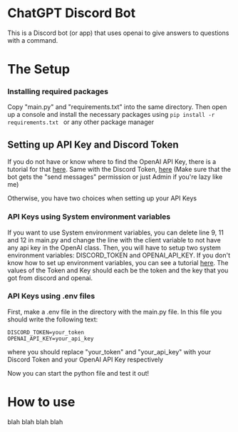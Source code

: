 # ChatGPT Discord Bot
This is a Discord bot (or app) that uses openai to give answers to questions with a command.

# The Setup
### Installing required packages
Copy "main.py" and "requirements.txt" into the same directory. Then open up a console and install the necessary packages using 
```pip install -r requirements.txt ```
or any other package manager

## Setting up API Key and Discord Token

If you do not have or know where to find the OpenAI API Key, there is a tutorial for that [here](https://medium.com/@lorenzozar/how-to-get-your-own-openai-api-key-f4d44e60c327).
Same with the Discord Token, [here](https://discordpy.readthedocs.io/en/stable/discord.html) (Make sure that the bot gets the "send messages" permission or just Admin if you're lazy like me)

Otherwise, you have two choices when setting up your API Keys

### API Keys using System environment variables

If you want to use System environment variables, you can delete line 9,  11 and 12 in main.py and change the line with the client variable to not have any api key in the OpenAI class.
Then, you will have to setup two system environment variables: DISCORD_TOKEN and OPENAI_API_KEY. If you don't know how to set up environment variables, you can see a tutorial [here](https://pureinfotech.com/create-custom-environment-variables-windows-10/). The values of the Token and Key should each be the token and the key that you got from discord and openai.

### API Keys using .env files

First, make a .env file in the directory with the main.py file. In this file you should write the following text:
```
DISCORD_TOKEN=your_token
OPENAI_API_KEY=your_api_key
```
where you should replace "your_token" and "your_api_key" with your Discord Token and your OpenAI API Key respectively

Now you can start the python file and test it out!

# How to use
blah blah blah blah

